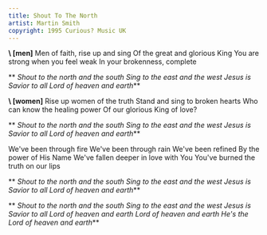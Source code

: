 ```yaml
---
title: Shout To The North
artist: Martin Smith
copyright: 1995 Curious? Music UK
---
```

 **\    \[men]**
Men of faith, rise up and sing
Of the great and glorious King
You are strong when you feel weak
In your brokenness, complete

 ** *Shout to the north and the south
  Sing to the east and the west
  Jesus is Savior to all
  Lord of heaven and earth***

 **\    \[women]**
Rise up women of the truth
Stand and sing to broken hearts
Who can know the healing power
Of our glorious King of love?

 ** *Shout to the north and the south
  Sing to the east and the west
  Jesus is Savior to all
  Lord of heaven and earth***

We've been through fire
We've been through rain
We've been refined
By the power of His Name
We've fallen deeper in love with You
You've burned the truth on our lips

 ** *Shout to the north and the south
  Sing to the east and the west
  Jesus is Savior to all
  Lord of heaven and earth***

 ** *Shout to the north and the south
  Sing to the east and the west
  Jesus is Savior to all
  Lord of heaven and earth 
  Lord of heaven and earth 
  He's the Lord of heaven and earth***